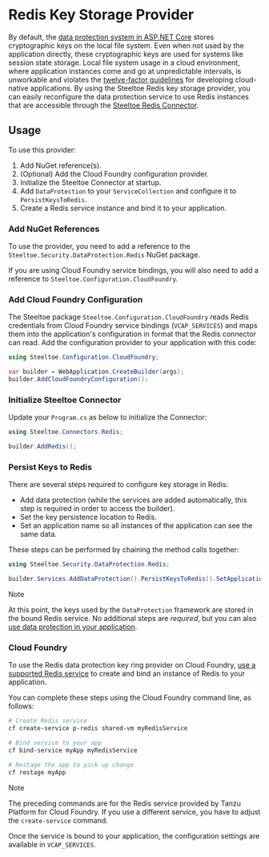 # Redis Key Storage Provider

By default, the [data protection system in ASP.NET Core](https://learn.microsoft.com/aspnet/core/security/data-protection/introduction) stores cryptographic keys on the local file system.
Even when not used by the application directly, these cryptographic keys are used for systems like session state storage.
Local file system usage in a cloud environment, where application instances come and go at unpredictable intervals, is unworkable and violates the [twelve-factor guidelines](https://12factor.net/) for developing cloud-native applications.
By using the Steeltoe Redis key storage provider, you can easily reconfigure the data protection service to use Redis instances that are accessible through the [Steeltoe Redis Connector](../connectors/redis.md).

## Usage

To use this provider:

1. Add NuGet reference(s).
1. (Optional) Add the Cloud Foundry configuration provider.
1. Initialize the Steeltoe Connector at startup.
1. Add `DataProtection` to your `ServiceCollection` and configure it to `PersistKeysToRedis`.
1. Create a Redis service instance and bind it to your application.

### Add NuGet References

To use the provider, you need to add a reference to the `Steeltoe.Security.DataProtection.Redis` NuGet package.

If you are using Cloud Foundry service bindings, you will also need to add a reference to `Steeltoe.Configuration.CloudFoundry`.

### Add Cloud Foundry Configuration

The Steeltoe package `Steeltoe.Configuration.CloudFoundry` reads Redis credentials from Cloud Foundry service bindings (`VCAP_SERVICES`) and maps them into the application's configuration in format that the Redis connector can read.
Add the configuration provider to your application with this code:

```csharp
using Steeltoe.Configuration.CloudFoundry;

var builder = WebApplication.CreateBuilder(args);
builder.AddCloudFoundryConfiguration();
```

### Initialize Steeltoe Connector

Update your `Program.cs` as below to initialize the Connector:

```csharp
using Steeltoe.Connectors.Redis;

builder.AddRedis();
```

### Persist Keys to Redis

There are several steps required to configure key storage in Redis:

- Add data protection (while the services are added automatically, this step is required in order to access the builder).
- Set the key persistence location to Redis.
- Set an application name so all instances of the application can see the same data.

These steps can be performed by chaining the method calls together:

```csharp
using Steeltoe.Security.DataProtection.Redis;

builder.Services.AddDataProtection().PersistKeysToRedis().SetApplicationName("redis-data-protection-sample");
```

> [!NOTE]
> At this point, the keys used by the `DataProtection` framework are stored in the bound Redis service.
> No additional steps are _required_, but you can also [use data protection in your application](https://learn.microsoft.com/aspnet/core/security/data-protection/consumer-apis/overview).

### Cloud Foundry

To use the Redis data protection key ring provider on Cloud Foundry, [use a supported Redis service](../connectors/redis.md#cloud-foundry) to create and bind an instance of Redis to your application.

You can complete these steps using the Cloud Foundry command line, as follows:

```bash
# Create Redis service
cf create-service p-redis shared-vm myRedisService

# Bind service to your app
cf bind-service myApp myRedisService

# Restage the app to pick up change
cf restage myApp
```

> [!NOTE]
> The preceding commands are for the Redis service provided by Tanzu Platform for Cloud Foundry.
> If you use a different service, you have to adjust the `create-service` command.

Once the service is bound to your application, the configuration settings are available in `VCAP_SERVICES`.

